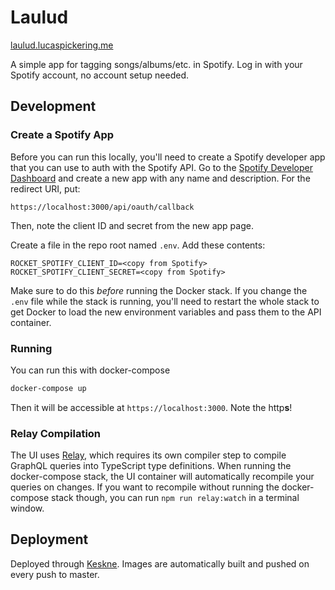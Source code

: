 # Laulud

[laulud.lucaspickering.me](https://laulud.lucaspickering.me/)

A simple app for tagging songs/albums/etc. in Spotify. Log in with your Spotify account, no account setup needed.

## Development

### Create a Spotify App

Before you can run this locally, you'll need to create a Spotify developer app that you can use to auth with the Spotify API. Go to the [Spotify Developer Dashboard](https://developer.spotify.com/dashboard/applications) and create a new app with any name and description. For the redirect URI, put:

```
https://localhost:3000/api/oauth/callback
```

Then, note the client ID and secret from the new app page.

Create a file in the repo root named `.env`. Add these contents:

```
ROCKET_SPOTIFY_CLIENT_ID=<copy from Spotify>
ROCKET_SPOTIFY_CLIENT_SECRET=<copy from Spotify>
```

Make sure to do this _before_ running the Docker stack. If you change the `.env` file while the stack is running, you'll need to restart the whole stack to get Docker to load the new environment variables and pass them to the API container.

### Running

You can run this with docker-compose

```sh
docker-compose up
```

Then it will be accessible at `https://localhost:3000`. Note the http**s**!

### Relay Compilation

The UI uses [Relay](https://relay.dev), which requires its own compiler step to compile GraphQL queries into TypeScript type definitions. When running the docker-compose stack, the UI container will automatically recompile your queries on changes. If you want to recompile without running the docker-compose stack though, you can run `npm run relay:watch` in a terminal window.

## Deployment

Deployed through [Keskne](https://github.com/LucasPickering/keskne). Images are automatically built and pushed on every push to master.
